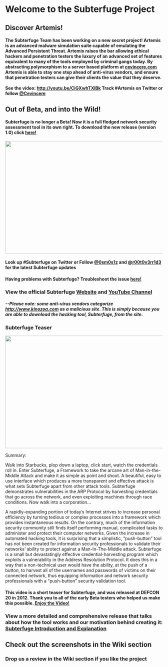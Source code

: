 <h1> Welcome to the Subterfuge Project</h1>
<h2>Discover Artemis!</h2>
<h4>
The Subterfuge Team has been working on a new secret project! Artemis is an advanced malware simulation suite capable of emulating the Advanced Persistent Threat. Artemis raises the bar allowing ethical hackers and penetration testers the luxury of an advanced set of features equivalent to many of the tools employed by criminal gangs today. By abstracting polymorphism to a server based platform at <a href='http://cevincere.com'>cevincere.com</a> Artemis is able to stay one step ahead of anti-virus vendors, and ensure that penetration testers can give their clients the value that they deserve.<br>
<br>
See the video: <a href='http://youtu.be/CiGXwhTXlBk'>http://youtu.be/CiGXwhTXlBk</a>
Track #Artemis on Twitter or follow <a href='https://twitter.com/Cevincere'>@Cevincere</a>
</h4>

<h2>Out of Beta, and into the Wild!</h2>
<h4>Subterfuge is no longer a Beta! Now it is a full fledged network security assessment tool in its own right. To download the new release (version 1.0) click <a href='http://kinozoa.com/downloads.php'>here!</a></h4>


<a href='http://www.youtube.com/watch?feature=player_embedded&v=kK51zSQ4FdM' target='_blank'><img src='http://img.youtube.com/vi/kK51zSQ4FdM/0.jpg' width='640' height=360 /></a>

<h4>Look up #Subterfuge on Twitter or Follow  <a href='https://twitter.com/0sm0s1z'>@0sm0s1z</a> and <a href='https://twitter.com/r00t0v3rr1d3'>@r00t0v3rr1d3</a> for the latest Subterfuge updates</h4>

<h4>Having problems with Subterfuge? Troubleshoot the issue <a href='http://kinozoa.com/blog/?p=44'>here!</a></h4>

<h3>View the official Subterfuge <a href='http://www.kinozoa.com/'>Website</a> and <a href='http://www.youtube.com/user/MToussain?feature=watch'>YouTube Channel</a></h3>

<h5>--Please note: some anti-virus vendors categorize <a href='http://www.kinozoa.com'>http://www.kinozoa.com</a> as a malicious site. This is simply because you are able to download the hacking tool, Subterfuge, from the site. </h5>

<h3>Subterfuge Teaser</h3>

<a href='http://www.youtube.com/watch?feature=player_embedded&v=PbiXMlhykSQ' target='_blank'><img src='http://img.youtube.com/vi/PbiXMlhykSQ/0.jpg' width='640' height=360 /></a>

Summary:

Walk into Starbucks, plop down a laptop, click start, watch the credentials roll in. Enter Subterfuge, a Framework to take the arcane art of Man-in-the-Middle Attack and make it as simple as point and shoot. A beautiful, easy to use interface which produces a more transparent and effective attack is what sets Subterfuge apart from other attack tools. Subterfuge demonstrates vulnerabilities in the ARP Protocol by harvesting credentials that go across the network, and even exploiting machines through race conditions. Now walk into a corporation…

A rapidly-expanding portion of today’s Internet strives to increase personal efficiency by turning tedious or complex processes into a framework which provides instantaneous results. On the contrary, much of the information security community still finds itself performing manual, complicated tasks to administer and protect their computer networks. Given the increase in automated hacking tools, it is surprising that a simplistic, “push-button” tool has not been created for information security professionals to validate their networks’ ability to protect against a Man-In-The-Middle attack. Subterfuge is a small but devastatingly effective credential-harvesting program which exploits a vulnerability in the Address Resolution Protocol. It does this in a way that a non-technical user would have the ability, at the push of a button, to harvest all of the usernames and passwords of victims on their connected network, thus equipping information and network security professionals with a “push-button” security validation tool.

<h4>This video is a short teaser for Subterfuge, and was released at DEFCON 20 in 2012. Thank you to all of the early Beta testers who helped us make this possible. <a href='http://www.youtube.com/watch?v=PbiXMlhykSQ'>Enjoy the Video!</a></h4>


<h3>View a more detailed and comprehensive release that talks about how the tool works and our motivation behind creating it: <a href='http://www.youtube.com/watch?v=I7yEHSRxRVk&feature=share'>Subterfuge Introduction and Explanation</a></h3>

<h2>Check out the screenshots in the Wiki section</h2>

<h3>Drop us a review in the Wiki section if you like the project</h3>